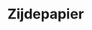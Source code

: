 ---
title: Zijdepapier
description: Ons assortiment van kwaliteitsvol zijdepapier.
category: verpakkingspapier
details: ['Kwaliteit: 28 gr/m² en 18-20 gr/m²', 'Rolbreedte: 50cm breed en 75cm breed', 'Rollengte: 350m', 'Verkoopeenheid: zowel op rol als vel']
image: zijdepapier.jpg
---
